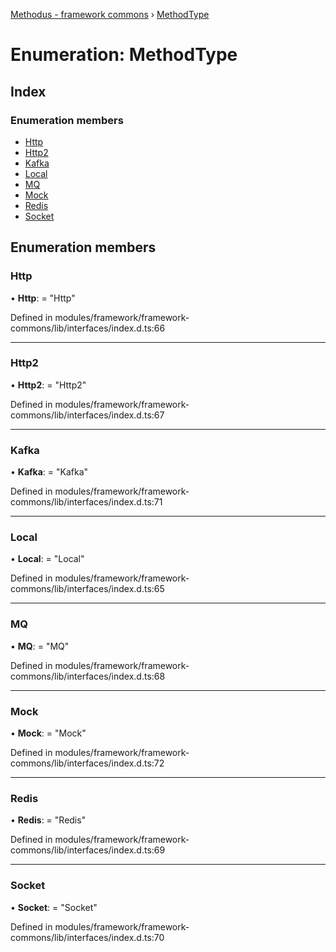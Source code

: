 [Methodus - framework commons](../globals.md) › [MethodType](methodtype.md)

# Enumeration: MethodType

## Index

### Enumeration members

* [Http](methodtype.md#http)
* [Http2](methodtype.md#http2)
* [Kafka](methodtype.md#kafka)
* [Local](methodtype.md#local)
* [MQ](methodtype.md#mq)
* [Mock](methodtype.md#mock)
* [Redis](methodtype.md#redis)
* [Socket](methodtype.md#socket)

## Enumeration members

###  Http

• **Http**: = "Http"

Defined in modules/framework/framework-commons/lib/interfaces/index.d.ts:66

___

###  Http2

• **Http2**: = "Http2"

Defined in modules/framework/framework-commons/lib/interfaces/index.d.ts:67

___

###  Kafka

• **Kafka**: = "Kafka"

Defined in modules/framework/framework-commons/lib/interfaces/index.d.ts:71

___

###  Local

• **Local**: = "Local"

Defined in modules/framework/framework-commons/lib/interfaces/index.d.ts:65

___

###  MQ

• **MQ**: = "MQ"

Defined in modules/framework/framework-commons/lib/interfaces/index.d.ts:68

___

###  Mock

• **Mock**: = "Mock"

Defined in modules/framework/framework-commons/lib/interfaces/index.d.ts:72

___

###  Redis

• **Redis**: = "Redis"

Defined in modules/framework/framework-commons/lib/interfaces/index.d.ts:69

___

###  Socket

• **Socket**: = "Socket"

Defined in modules/framework/framework-commons/lib/interfaces/index.d.ts:70
